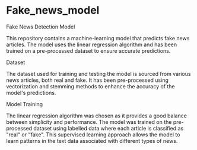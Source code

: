 # Fake_news_model

Fake News Detection Model

This repository contains a machine-learning model that predicts fake news articles. The model uses the linear regression algorithm and has been trained on a pre-processed dataset to ensure accurate predictions.

Dataset

The dataset used for training and testing the model is sourced from various news articles, both real and fake. It has been pre-processed using vectorization and stemming methods to enhance the accuracy of the model's predictions.

Model Training

The linear regression algorithm was chosen as it provides a good balance between simplicity and performance. The model was trained on the pre-processed dataset using labelled data where each article is classified as "real" or "fake". This supervised learning approach allows the model to learn patterns in the text data associated with different types of news.
